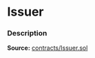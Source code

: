 # Issuer

### Description <a href="description" id="description"></a>

**Source:** [contracts/Issuer.sol](https://github.com/perifinance/peri-finance/blob/master/contracts/Issuer.sol)
